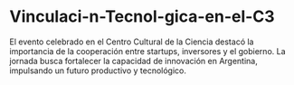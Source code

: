 # Vinculaci-n-Tecnol-gica-en-el-C3
El evento celebrado en el Centro Cultural de la Ciencia destacó la importancia de la cooperación entre startups, inversores y el gobierno. La jornada busca fortalecer la capacidad de innovación en Argentina, impulsando un futuro productivo y tecnológico.
